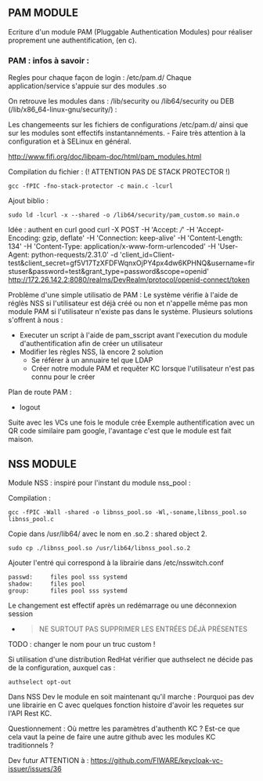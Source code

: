 ## PAM MODULE

Ecriture d'un module PAM (Pluggable Authentication Modules) pour réaliser proprement une authentification, (en c).

### PAM : infos à savoir : 
Regles pour chaque façon de login : /etc/pam.d/<nom>
Chaque application/service s'appuie sur des modules .so

On retrouve les modules dans :
/lib/security ou /lib64/security ou DEB (/lib/x86_64-linux-gnu/security/) : 


Les changemeents sur les fichiers de configurations /etc/pam.d/ ainsi que sur les modules sont effectifs instantannéments.
    - Faire très attention à la configuration et à SELinux en général.

http://www.fifi.org/doc/libpam-doc/html/pam_modules.html




Compilation du fichier : (! ATTENTION PAS DE STACK PROTECTOR !)

    gcc -fPIC -fno-stack-protector -c main.c -lcurl

Ajout biblio : 

    sudo ld -lcurl -x --shared -o /lib64/security/pam_custom.so main.o

Idée : authent en curl good
curl -X POST -H 'Accept: */*' -H 'Accept-Encoding: gzip, deflate' -H 'Connection: keep-alive' -H 'Content-Length: 134' -H 'Content-Type: application/x-www-form-urlencoded' -H 'User-Agent: python-requests/2.31.0' -d 'client_id=Client-test&client_secret=gf5V17TzXFDFWqnxOjPY4px4dw6KPHNQ&username=firstuser&password=test&grant_type=password&scope=openid' http://172.26.142.2:8080/realms/DevRealm/protocol/openid-connect/token


Problème d'une simple utilisatio de PAM : 
Le système vérifie à l'aide de réglès NSS  si l'utilisateur est déjà créé ou non et n'appelle même pas mon module PAM si l'utilisateur n'existe pas dans le système.
Plusieurs solutions s'offrent à nous : 
- Executer un script à l'aide de pam_sscript avant l'execution du module d'authentification afin de créer un utilisateur
- Modifier les règles NSS, là encore 2 solution
  - Se référer à un annuaire tel que LDAP
  - Créer notre module PAM et requêter KC lorsque l'utilisateur n'est pas connu pour le créer


Plan de route PAM : 
- logout


Suite avec les VCs une fois le module crée
Exemple authentification avec un QR code similaire pam google, l'avantage c'est que le module est fait maison.

## NSS MODULE 

Module NSS : 
inspiré pour l'instant du module nss_pool :

Compilation :

    gcc -fPIC -Wall -shared -o libnss_pool.so -Wl,-soname,libnss_pool.so libnss_pool.c

Copie dans /usr/lib64/ avec le nom en .so.2 : shared object 2.

    sudo cp ./libnss_pool.so /usr/lib64/libnss_pool.so.2


Ajouter l'entré qui correspond à la librairie dans /etc/nsswitch.conf 


    passwd:     files pool sss systemd
    shadow:     files pool
    group:      files pool sss systemd

Le changement est effectif après un redémarrage ou une déconnexion session 
- > NE SURTOUT PAS SUPPRIMER LES ENTRÉES DÉJÀ PRÉSENTES

TODO : changer le nom pour un truc custom !

Si utilisation d'une distribution RedHat vérifier que authselect ne décide pas de la configuration, auxquel cas :

    authselect opt-out

Dans NSS
Dev le module en soit maintenant qu'il marche : 
Pourquoi pas dev une librairie en C avec quelques fonction histoire d'avoir les requetes sur l'API Rest KC.

Questionnement : 
Où mettre les paramètres d'authenth KC ?
Est-ce que cela vaut la peine de faire une autre github avec les modules KC traditionnels ?


Dev futur ATTENTION à : https://github.com/FIWARE/keycloak-vc-issuer/issues/36